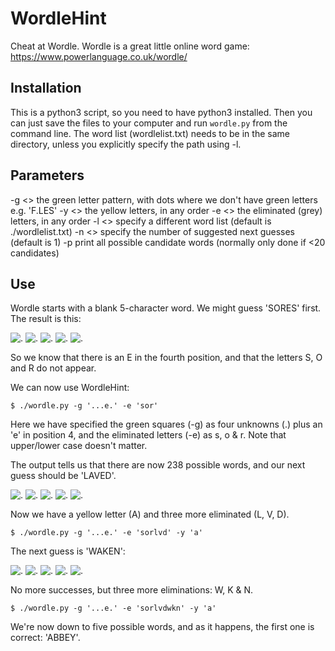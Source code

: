 # WordleHint
Cheat at Wordle.
Wordle is a great little online word game: https://www.powerlanguage.co.uk/wordle/

## Installation

This is a python3 script, so you need to have python3 installed. Then you can just save the files to your computer and run `wordle.py` from the command line. The word list (wordlelist.txt) needs to be in the same directory, unless you explicitly specify the path using -l. 

## Parameters

-g <>    the green letter pattern, with dots where we don't have green letters e.g. 'F.LES'
-y <>    the yellow letters, in any order
-e <>    the eliminated (grey) letters, in any order
-l <>    specify a different word list (default is ./wordlelist.txt)
-n <>    specify the number of suggested next guesses (default is 1)
-p       print all possible candidate words (normally only done if <20 candidates)

## Use

Wordle starts with a blank 5-character word. We might guess 'SORES' first. The result is this:

![.](https://via.placeholder.com/40/444444/FFFFFF?text=S) ![.](https://via.placeholder.com/40/444444/FFFFFF?text=O) ![.](https://via.placeholder.com/40/444444/FFFFFF?text=R) ![.](https://via.placeholder.com/40/00AA00/FFFFFF?text=E) ![.](https://via.placeholder.com/40/444444/FFFFFF?text=S)

So we know that there is an E in the fourth position, and that the letters S, O and R do not appear.

We can now use WordleHint:

`$ ./wordle.py -g '...e.' -e 'sor'`

Here we have specified the green squares (-g) as four unknowns (.) plus an 'e' in position 4, and the eliminated letters (-e) as s, o & r. Note that upper/lower case doesn't matter. 

The output tells us that there are now 238 possible words, and our next guess should be 'LAVED'. 

![.](https://via.placeholder.com/40/444444/FFFFFF?text=L) ![.](https://via.placeholder.com/40/AAAA00/FFFFFF?text=A) ![.](https://via.placeholder.com/40/444444/FFFFFF?text=V) ![.](https://via.placeholder.com/40/00AA00/FFFFFF?text=E) ![.](https://via.placeholder.com/40/444444/FFFFFF?text=D)

Now we have a yellow letter (A) and three more eliminated (L, V, D). 

`$ ./wordle.py -g '...e.' -e 'sorlvd' -y 'a'`

The next guess is 'WAKEN':

![.](https://via.placeholder.com/40/444444/FFFFFF?text=W) ![.](https://via.placeholder.com/40/AAAA00/FFFFFF?text=A) ![.](https://via.placeholder.com/40/444444/FFFFFF?text=K) ![.](https://via.placeholder.com/40/00AA00/FFFFFF?text=E) ![.](https://via.placeholder.com/40/444444/FFFFFF?text=N)

No more successes, but three more eliminations: W, K & N.

`$ ./wordle.py -g '...e.' -e 'sorlvdwkn' -y 'a'`

We're now down to five possible words, and as it happens, the first one is correct: 'ABBEY'. 
